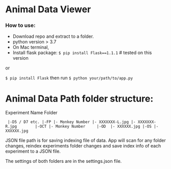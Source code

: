 # Animal Data Viewer

### How to use:
* Download repo and extract to a folder. 
* python version > 3.7
* On Mac terminal,
* Install flask package:
`$ pip install Flask==1.1.1` # tested on this version 

or 

`$ pip install Flask`
then run 
`$ python your/path/to/app.py `

# Animal Data Path folder structure:
Experiment Name Folder

`
|-D5 / D7 etc.
  |-FP
    |- Monkey Number
       |- XXXXXXX-L.jpg
       |- XXXXXXX-R.jpg       
  |-OCT
    |- Monkey Number    
       |-OD 
         |- XXXXXX.jpg
       |-OS
         |- XXXXXX.jpg`

JSON file path is for saving indexing file of data. 
App will scan for any folder changes, reindex experiments folder changes and save index info of each experiment to a JSON file.

The settings of both folders are in the settings.json file. 

